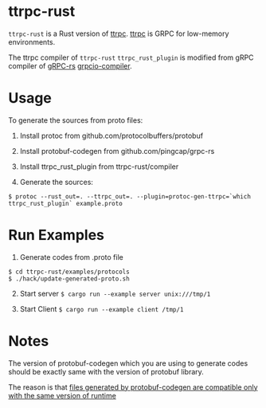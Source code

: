 # ttrpc-rust

`ttrpc-rust` is a Rust version of [ttrpc](https://github.com/containerd/ttrpc). [ttrpc](https://github.com/containerd/ttrpc) is GRPC for low-memory environments.

The ttrpc compiler of `ttrpc-rust` `ttrpc_rust_plugin` is modified from gRPC compiler of [gRPC-rs](https://github.com/pingcap/grpc-rs) [grpcio-compiler](https://github.com/pingcap/grpc-rs/tree/master/compiler).

# Usage

To generate the sources from proto files:

1. Install protoc from github.com/protocolbuffers/protobuf

2. Install protobuf-codegen from github.com/pingcap/grpc-rs

3. Install ttrpc_rust_plugin from ttrpc-rust/compiler

4. Generate the sources:

```
$ protoc --rust_out=. --ttrpc_out=. --plugin=protoc-gen-ttrpc=`which ttrpc_rust_plugin` example.proto
```

# Run Examples
1. Generate codes from .proto file
```
$ cd ttrpc-rust/examples/protocols
$ ./hack/update-generated-proto.sh
```
2. Start server
`$ cargo run --example server unix:///tmp/1`

3. Start Client
`$ cargo run --example client /tmp/1`

# Notes

The version of protobuf-codegen which you are using to generate codes should be exactly same with the version of protobuf library.

The reason is that [files generated by protobuf-codegen are compatible only with the same version of runtime](https://github.com/stepancheg/rust-protobuf/commit/2ab4d50c27c4dd7803b64ce1a43e2c134532c7a6)